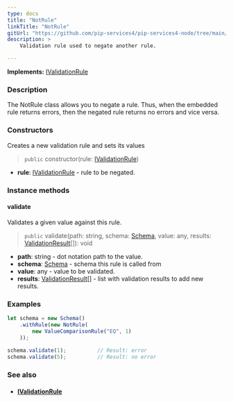 ```yaml
---
type: docs
title: "NotRule"
linkTitle: "NotRule"
gitUrl: "https://github.com/pip-services4/pip-services4-node/tree/main/pip-services4-data-node"
description: >
    Validation rule used to negate another rule.

---
```


**Implements:** [IValidationRule](../ivalidation_rule)

### Description

The NotRule class allows you to negate a rule. Thus, when the embedded rule returns errors, then the negated rule returns no errors and vice versa.

### Constructors
Creates a new validation rule and sets its values

> `public` constructor(rule: [IValidationRule](../ivalidation_rule))

- **rule**: [IValidationRule](../ivalidation_rule) - rule to be negated.


### Instance methods

#### validate
Validates a given value against this rule.

> `public` validate(path: string, schema: [Schema](../schema), value: any, results: [ValidationResult](../validation_result)[]): void

- **path**: string - dot notation path to the value.
- **schema**: [Schema](../schema) - schema this rule is called from
- **value**: any - value to be validated.
- **results**: [ValidationResult](../validation_result)[] - list with validation results to add new results.


### Examples
```typescript
let schema = new Schema()
    .withRule(new NotRule(
        new ValueComparisonRule("EQ", 1)
    ));
    
schema.validate(1);          // Result: error
schema.validate(5);          // Result: no error

```

### See also
- #### [IValidationRule](../ivalidation_rule)
